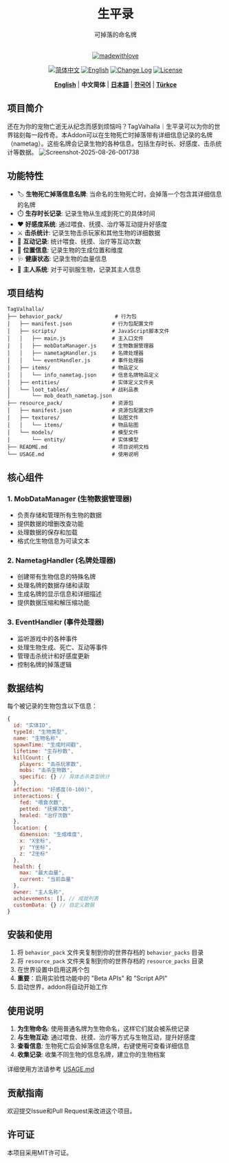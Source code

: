 <div align="center">

<h1>生平录</h1>
可掉落的命名牌
<br><br>

[![madewithlove](https://img.shields.io/badge/made_with-%E2%9D%A4-red?style=for-the-badge&labelColor=orange)](https://github.com/Bailitaotao/TagValhalla)

[![简体中文](https://img.shields.io/badge/简体中文-阅读文档-blue?style=for-the-badge&logo=googledocs&logoColor=white)](https://github.com/Bailitaotao/TagValhalla)
[![English](https://img.shields.io/badge/English-Read%20Docs-blue?style=for-the-badge&logo=googledocs&logoColor=white)](https://github.com/Bailitaotao/TagValhalla)
[![Change Log](https://img.shields.io/badge/Change%20Log-View%20Updates-blue?style=for-the-badge&logo=googledocs&logoColor=white)](https://github.com/Bailitaotao/TagValhalla)
[![License](https://img.shields.io/badge/LICENSE-MIT-green.svg?style=for-the-badge&logo=opensourceinitiative)](https://github.com/Bailitaotao/TagValhalla/LICENSE)

[**English**](./README.md) | **中文简体** | [**日本語**](./docs/ja/README.md) | [**한국어**](./docs/ko/README.md) | [**Türkçe**](./docs/tr/README.md)

</div>

## 项目简介

还在为你的宠物亡逝无从纪念而感到烦恼吗？TagValhalla｜生平录可以为你的世界铭刻每一段传奇。本Addon可以在生物死亡时掉落带有详细信息记录的名牌（nametag）。这些名牌会记录生物的各种信息，包括生存时长、好感度、击杀统计等数据。
![Screenshot-2025-08-26-001738](https://github.com/user-attachments/assets/bef7751e-ee8d-4f95-b256-73d8bb3a7fbe)

## 功能特性

- 🏷️ **生物死亡掉落信息名牌**: 当命名的生物死亡时，会掉落一个包含其详细信息的名牌
- ⏱️ **生存时长记录**: 记录生物从生成到死亡的具体时间
- ❤️ **好感度系统**: 通过喂食、抚摸、治疗等互动提升好感度
- ⚔️ **击杀统计**: 记录生物击杀玩家和其他生物的详细数据
- 🤝 **互动记录**: 统计喂食、抚摸、治疗等互动次数
- 📍 **位置信息**: 记录生物的生成位置和维度
- 🩺 **健康状态**: 记录生物的血量信息
- 👥 **主人系统**: 对于可驯服生物，记录其主人信息

## 项目结构

```
TagValhalla/
├── behavior_pack/                 # 行为包
│   ├── manifest.json             # 行为包配置文件
│   ├── scripts/                  # JavaScript脚本文件
│   │   ├── main.js               # 主入口文件
│   │   ├── mobDataManager.js     # 生物数据管理器
│   │   ├── nametagHandler.js     # 名牌处理器
│   │   └── eventHandler.js       # 事件处理器
│   ├── items/                    # 物品定义
│   │   └── info_nametag.json     # 信息名牌物品定义
│   ├── entities/                 # 实体定义文件夹
│   └── loot_tables/              # 战利品表
│       └── mob_death_nametag.json
├── resource_pack/                # 资源包
│   ├── manifest.json             # 资源包配置文件
│   ├── textures/                 # 贴图文件
│   │   └── items/                # 物品贴图
│   └── models/                   # 模型文件
│       └── entity/               # 实体模型
├── README.md                     # 项目说明文档
└── USAGE.md                      # 使用说明
```

## 核心组件

### 1. MobDataManager (生物数据管理器)
- 负责存储和管理所有生物的数据
- 提供数据的增删改查功能
- 处理数据的保存和加载
- 格式化生物信息为可读文本

### 2. NametagHandler (名牌处理器)
- 创建带有生物信息的特殊名牌
- 处理名牌的数据存储和读取
- 生成名牌的显示信息和详细描述
- 提供数据压缩和解压缩功能

### 3. EventHandler (事件处理器)
- 监听游戏中的各种事件
- 处理生物生成、死亡、互动等事件
- 管理击杀统计和好感度更新
- 控制名牌的掉落逻辑

## 数据结构

每个被记录的生物包含以下信息：

```javascript
{
  id: "实体ID",
  typeId: "生物类型",
  name: "生物名称",
  spawnTime: "生成时间戳",
  lifetime: "生存秒数",
  killCount: {
    players: "击杀玩家数",
    mobs: "击杀生物数",
    specific: {} // 具体击杀类型统计
  },
  affection: "好感度(0-100)",
  interactions: {
    fed: "喂食次数",
    petted: "抚摸次数",
    healed: "治疗次数"
  },
  location: {
    dimension: "生成维度",
    x: "X坐标",
    y: "Y坐标", 
    z: "Z坐标"
  },
  health: {
    max: "最大血量",
    current: "当前血量"
  },
  owner: "主人名称",
  achievements: [], // 成就列表
  customData: {} // 自定义数据
}
```

## 安装和使用

1. 将 `behavior_pack` 文件夹复制到你的世界存档的 `behavior_packs` 目录
2. 将 `resource_pack` 文件夹复制到你的世界存档的 `resource_packs` 目录
3. 在世界设置中启用这两个包
4. **重要**：启用实验性功能中的 "Beta APIs" 和 "Script API"
5. 启动世界，addon将自动开始工作

## 使用说明

1. **为生物命名**: 使用普通名牌为生物命名，这样它们就会被系统记录
2. **与生物互动**: 通过喂食、抚摸、治疗等方式与生物互动，提升好感度
3. **查看信息**: 生物死亡后会掉落信息名牌，右键使用可查看详细信息
4. **收集记录**: 收集不同生物的信息名牌，建立你的生物档案

详细使用方法请参考 [USAGE.md](USAGE.md)

## 贡献指南

欢迎提交Issue和Pull Request来改进这个项目。

## 许可证

本项目采用MIT许可证。
